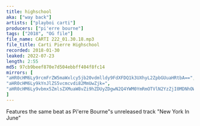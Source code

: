 ```yaml
---
title: highschool
aka: ["way back"]
artists: ["playboi carti"]
producers: ["pi'erre bourne"]
tags: ["2018", "OG file"]
file_name: CARTI 222_01.30.18.mp3
file_title: Carti Pierre Highschool
recorded: 2018-01-30
leaked: 2022-07-23
length: 2:55
md5: 97cb9beef870e7d504ebbff404f8fc14
mirrors: [
"aHR0cHM6Ly9rcmFrZW5maWxlcy5jb20vdmlldy9FdXFDQ1k3UXhyL2ZpbGUuaHRtbA==",
"aHR0cHM6Ly9kYnJlZS5vcmcvdi82MmUwZjk=",
"aHR0cHM6Ly9vbmx5ZmlsZXMuaW8vZi9hZDUyZDgwN2Q4YWM0YmRmOTVlN2YzZjI0MDNhOWU5MA=="
]
---
```

Features the same beat as Pi'erre Bourne"s unreleased track "New York In June"
